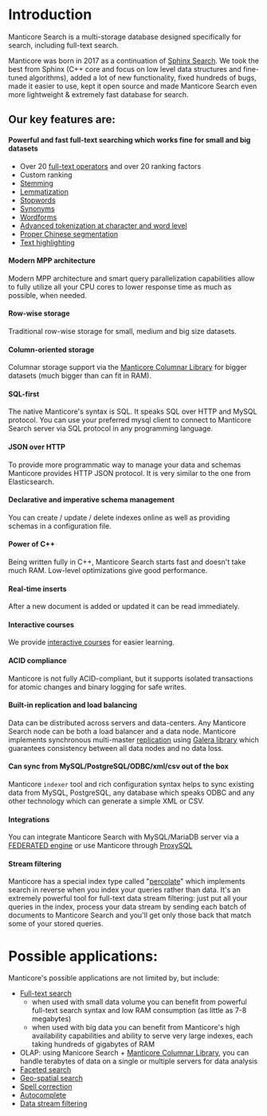 # Introduction

Manticore Search is a multi-storage database designed specifically for search, including full-text search.

Manticore was born in 2017 as a continuation of [Sphinx Search](https://github.com/sphinxsearch/sphinx). We took the best from Sphinx (C++ core and focus on low level data structures and fine-tuned algorithms), added a lot of new functionality, fixed hundreds of bugs, made it easier to use, kept it open source and made Manticore Search even more lightweight & extremely fast database for search.

## Our key features are:
#### Powerful and fast full-text searching which works fine for small and big datasets
  * Over 20 [full-text operators](https://play.manticoresearch.com/fulltextintro/)<!--{target="_blank"}--> and over 20 ranking factors
  * Custom ranking
  * [Stemming](Creating_an_index/NLP_and_tokenization/Morphology.md)
  * [Lemmatization](Creating_an_index/NLP_and_tokenization/Morphology.md)
  * [Stopwords](Creating_an_index/NLP_and_tokenization/Ignoring_stop-words.md)
  * [Synonyms](Creating_an_index/NLP_and_tokenization/Exceptions.md)
  * [Wordforms](Creating_an_index/NLP_and_tokenization/Wordforms.md)
  * [Advanced tokenization at character and word level](Creating_an_index/NLP_and_tokenization/Low-level_tokenization.md)
  * [Proper Chinese segmentation](Creating_an_index/NLP_and_tokenization/CJK.md)
  * [Text highlighting](Searching/Highlighting.md)

#### Modern MPP architecture
Modern MPP architecture and smart query parallelization capabilities allow to fully utilize all your CPU cores to lower response time as much as possible, when needed.

#### Row-wise storage
Traditional row-wise storage for small, medium and big size datasets.

#### Column-oriented storage
Columnar storage support via the [Manticore Columnar Library](https://github.com/manticoresoftware/columnar/) for bigger datasets (much bigger than can fit in RAM).

#### SQL-first
The native Manticore's syntax is SQL. It speaks SQL over HTTP and MySQL protocol. You can use your preferred mysql client to connect to Manticore Search server via SQL protocol in any programming language.

#### JSON over HTTP
To provide more programmatic way to manage your data and schemas Manticore provides HTTP JSON protocol. It is very similar to the one from Elasticsearch.

#### Declarative and imperative schema management
You can create / update / delete indexes online as well as providing schemas in a configuration file.

#### Power of C++
Being written fully in C++, Manticore Search starts fast and doesn't take much RAM. Low-level optimizations give good performance.

#### Real-time inserts
After a new document is added or updated it can be read immediately.

#### Interactive courses
We provide [interactive courses](https://play.manticoresearch.com/) for easier learning.

#### ACID compliance
Manticore is not fully ACID-compliant, but it supports isolated transactions for atomic changes and binary logging for safe writes.

#### Built-in replication and load balancing
Data can be distributed across servers and data-centers. Any Manticore Search node can be both a load balancer and a data node. Manticore implements synchronous multi-master [replication](https://play.manticoresearch.com/replication/) using [Galera library](https://galeracluster.com/) which guarantees consistency between all data nodes and no data loss.

#### Can sync from MySQL/PostgreSQL/ODBC/xml/csv out of the box
Manticore `indexer` tool and rich configuration syntax helps to sync existing data from MySQL, PostgreSQL, any database which speaks ODBC and any other technology which can generate a simple XML or CSV.

#### Integrations
You can integrate Manticore Search with MySQL/MariaDB server via a [FEDERATED engine](Extensions/FEDERATED.md) or use Manticore through [ProxySQL](https://manticoresearch.com/2018/06/18/using-proxysql-to-route-inserts-in-a-distributed-realtime-index/)

#### Stream filtering
Manticore has a special index type called "[percolate](Creating_an_index/Local_indexes/Percolate_index.md)" which implements search in reverse when you index your queries rather than data. It's an extremely powerful tool for full-text data stream filtering: just put all your queries in the index, process your data stream by sending each batch of documents to Manticore Search and you'll get only those back that match some of your stored queries.

# Possible applications:
Manticore's possible applications are not limited by, but include:

  * [Full-text search](https://play.manticoresearch.com/fulltextintro/)
    * when used with small data volume you can benefit from powerful full-text search syntax and low RAM consumption (as little as 7-8 megabytes)
    * when used with big data you can benefit from Manticore's high availability capabilities and ability to serve very large indexes, each taking hundreds of gigabytes of RAM
  * OLAP: using Manicore Search + [Manticore Columnar Library](https://github.com/manticoresoftware/columnar), you can handle terabytes of data on a single or multiple servers for data analysis
  * [Faceted search](https://play.manticoresearch.com/faceting/)
  * [Geo-spatial search](https://play.manticoresearch.com/geosearch/)
  * [Spell correction](https://play.manticoresearch.com/didyoumean/)
  * [Autocomplete](https://play.manticoresearch.com/simpleautocomplete/)
  * [Data stream filtering](https://play.manticoresearch.com/pq/)
